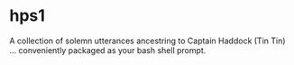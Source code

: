 # hps1
A collection of solemn utterances ancestring to Captain Haddock (Tin Tin)  ... conveniently packaged as your bash shell prompt. 
